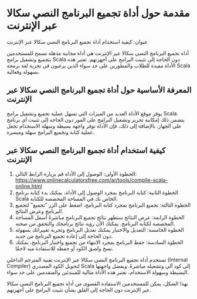 مقدمة حول أداة تجميع البرنامج النصي سكالا عبر الإنترنت
======================================================

عنوان: كيفية استخدام أداة تجميع البرنامج النصي سكالا عبر الإنترنت

أداة تجميع البرنامج النصي سكالا عبر الإنترنت هي أداة مجانية مذهلة تسمح للمستخدمين بتجميع وتشغيل برامج Scala دون الحاجة إلى تثبيت البرامج على أجهزتهم. تعتبر هذه الأداة مفيدة للطلاب والمطورين على حد سواء الذين يرغبون في تجربة لغة برمجة Scala بسهولة وفعالية.

 المعرفة الأساسية حول أداة تجميع البرنامج النصي سكالا عبر الإنترنت 
-------------------------------------------------------------------

يوفر موقع الأداة العديد من الميزات التي تسهل عملية تجميع وتشغيل برامج Scala. يتضمن ذلك إمكانية تحرير وتشغيل البرامج على الفور دون الحاجة إلى تثبيت أي برنامج على الجهاز. بالإضافة إلى ذلك، فإن الأداة توفر واجهة بسيطة وسهلة الاستخدام تجعل عملية كتابة وتجميع البرامج سهلة وميسرة.

 كيفية استخدام أداة تجميع البرنامج النصي سكالا عبر الإنترنت 
------------------------------------------------------------

1. الخطوة الأولى: الوصول إلى الأداة قم بزيارة الرابط التالي: <https://www.onlinecalculatorsfree.com/ar/tools/compile-scala-online.html>
2. الخطوة الثانية: كتابة البرنامج بمجرد الوصول إلى الأداة، يمكنك بدء كتابة برنامج Scala الخاص بك في المساحة المخصصة للكتابة.
3. الخطوة الثالثة: تجميع البرنامج بمجرد كتابة البرنامج، اضغط على الزر "تجميع" لتجميع البرنامج وعرض النتائج.
4. الخطوة الرابعة: عرض النتائج ستظهر نتائج تجميع البرنامج مباشرةً أسفل المساحة المخصصة لكتابة البرنامج. يمكنك الآن رؤية نتائج برنامجك والتحقق من صحته.
5. الخطوة الخامسة: التعديل والاختبار يمكنك تعديل البرنامج وتجربة تغييراتك بسهولة دون الحاجة إلى إعادة تجميع البرنامج من جديد.
6. الخطوة السادسة: حفظ البرنامج بمجرد الانتهاء من تجميع واختبار البرنامج، يمكنك نسخ ولصق الكود أو حفظه للاستفادة منه لاحقًا.

تستخدم أداة تجميع البرنامج النصي سكالا عبر الإنترنت تقنية المترجم الداخلي (Internal Compiler) لتحويل الكود المصدري Scala إلى كود آلي وتشغيله مباشرةً. وبفضل واجهتها البسيطة وسهولة الاستخدام، تعتبر هذه الأداة مثالية للمبتدئين والمتقدمين على حد سواء.

بهذا الشكل، يمكن للمستخدمين الاستفادة القصوى من أداة تجميع البرنامج النصي سكالا عبر الإنترنت دون الحاجة إلى القلق بشأن تثبيت البرامج على أجهزتهم.